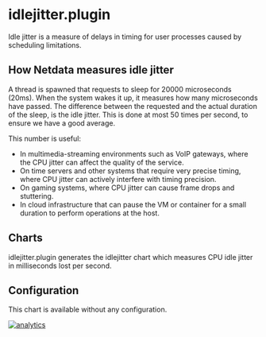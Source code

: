 <!--
title: "idlejitter.plugin"
custom_edit_url: https://github.com/netdata/netdata/edit/master/collectors/idlejitter.plugin/README.md
-->

# idlejitter.plugin

Idle jitter is a measure of delays in timing for user processes caused by scheduling limitations.

## How Netdata measures idle jitter

A thread is spawned that requests to sleep for 20000 microseconds (20ms).
When the system wakes it up, it measures how many microseconds have passed.
The difference between the requested and the actual duration of the sleep, is the idle jitter.
This is done at most 50 times per second, to ensure we have a good average. 

This number is useful:

- In multimedia-streaming environments such as VoIP gateways, where the CPU jitter can affect the quality of the service.
- On time servers and other systems that require very precise timing, where CPU jitter can actively interfere with timing precision.
- On gaming systems, where CPU jitter can cause frame drops and stuttering.
- In cloud infrastructure that can pause the VM or container for a small duration to perform operations at the host.

## Charts

idlejitter.plugin generates the idlejitter chart which measures CPU idle jitter in milliseconds lost per second. 

## Configuration

This chart is available without any configuration. 

[![analytics](https://www.google-analytics.com/collect?v=1&aip=1&t=pageview&_s=1&ds=github&dr=https%3A%2F%2Fgithub.com%2Fnetdata%2Fnetdata&dl=https%3A%2F%2Fmy-netdata.io%2Fgithub%2Fcollectors%2Fidlejitter.plugin%2FREADME&_u=MAC~&cid=5792dfd7-8dc4-476b-af31-da2fdb9f93d2&tid=UA-64295674-3)](<>)

